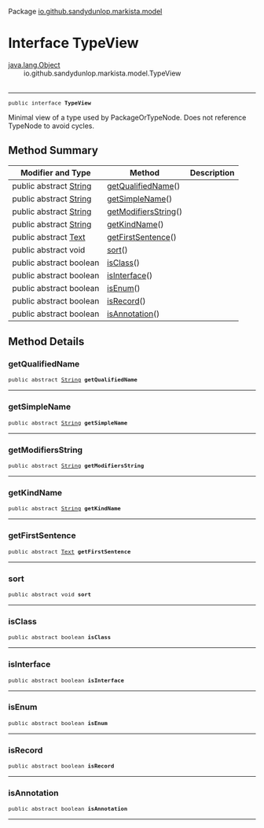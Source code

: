 Package [io.github.sandydunlop.markista.model](index.md)

# Interface TypeView
[java.lang.Object](https://docs.oracle.com/en/java/javase/24/docs/api/java.base/java/lang/Object.html)<br/>
        io.github.sandydunlop.markista.model.TypeView<br/>
<br/>

----

<span style="font-family: monospace; font-size: 80%;">public interface __TypeView__</span>

Minimal view of a type used by PackageOrTypeNode.
Does not reference TypeNode to avoid cycles.


## Method Summary

| Modifier and Type                                                                                            | Method                                      | Description |
|--------------------------------------------------------------------------------------------------------------|---------------------------------------------|-------------|
| public abstract [String](https://docs.oracle.com/en/java/javase/24/docs/api/java.base/java/lang/String.html) | [getQualifiedName](#getqualifiedname)()     |             |
| public abstract [String](https://docs.oracle.com/en/java/javase/24/docs/api/java.base/java/lang/String.html) | [getSimpleName](#getsimplename)()           |             |
| public abstract [String](https://docs.oracle.com/en/java/javase/24/docs/api/java.base/java/lang/String.html) | [getModifiersString](#getmodifiersstring)() |             |
| public abstract [String](https://docs.oracle.com/en/java/javase/24/docs/api/java.base/java/lang/String.html) | [getKindName](#getkindname)()               |             |
| public abstract [Text](Text.md)                                                                              | [getFirstSentence](#getfirstsentence)()     |             |
| public abstract void                                                                                         | [sort](#sort)()                             |             |
| public abstract boolean                                                                                      | [isClass](#isclass)()                       |             |
| public abstract boolean                                                                                      | [isInterface](#isinterface)()               |             |
| public abstract boolean                                                                                      | [isEnum](#isenum)()                         |             |
| public abstract boolean                                                                                      | [isRecord](#isrecord)()                     |             |
| public abstract boolean                                                                                      | [isAnnotation](#isannotation)()             |             |

## Method Details

### getQualifiedName

<span style="font-family: monospace; font-size: 80%;">public abstract [String](https://docs.oracle.com/en/java/javase/24/docs/api/java.base/java/lang/String.html) __getQualifiedName__</span>




---

### getSimpleName

<span style="font-family: monospace; font-size: 80%;">public abstract [String](https://docs.oracle.com/en/java/javase/24/docs/api/java.base/java/lang/String.html) __getSimpleName__</span>




---

### getModifiersString

<span style="font-family: monospace; font-size: 80%;">public abstract [String](https://docs.oracle.com/en/java/javase/24/docs/api/java.base/java/lang/String.html) __getModifiersString__</span>




---

### getKindName

<span style="font-family: monospace; font-size: 80%;">public abstract [String](https://docs.oracle.com/en/java/javase/24/docs/api/java.base/java/lang/String.html) __getKindName__</span>




---

### getFirstSentence

<span style="font-family: monospace; font-size: 80%;">public abstract [Text](Text.md) __getFirstSentence__</span>




---

### sort

<span style="font-family: monospace; font-size: 80%;">public abstract void __sort__</span>




---

### isClass

<span style="font-family: monospace; font-size: 80%;">public abstract boolean __isClass__</span>




---

### isInterface

<span style="font-family: monospace; font-size: 80%;">public abstract boolean __isInterface__</span>




---

### isEnum

<span style="font-family: monospace; font-size: 80%;">public abstract boolean __isEnum__</span>




---

### isRecord

<span style="font-family: monospace; font-size: 80%;">public abstract boolean __isRecord__</span>




---

### isAnnotation

<span style="font-family: monospace; font-size: 80%;">public abstract boolean __isAnnotation__</span>




---

